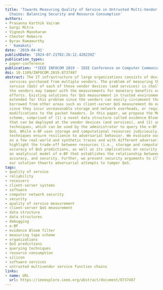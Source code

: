 ```yaml
---
title: 'Towards Measuring Quality of Service in Untrusted Multi-Vendor Service Function
  Chains: Balancing Security and Resource Consumption'
authors:
- Prasanna Karthik Vairam
- Gargi Mitra
- Vignesh Manoharan
- Chester Rebeiro
- Byrav Ramamurthy
- ' Kamakoti'
date: '2019-04-01'
publishDate: '2024-07-21T02:26:12.420239Z'
publication_types:
- paper-conference
publication: '*IEEE INFOCOM 2019 - IEEE Conference on Computer Communications*'
doi: 10.1109/INFOCOM.2019.8737487
abstract: The IT infrastructure of large organizations consists of devices and software
  services purchased from multiple vendors. The problem of measuring the quality of
  service (QoS) of each of these vendor devices (and services) is challenging since
  the vendors may tamper with the measurements for monetary benefits or saving debugging
  efforts. Existing solutions for QoS measurement in trusted environments cannot be
  extended for this problem since the vendors can easily circumvent them. Solutions
  borrowed from other areas such as client-server QoS measurement do not help either
  since they incur unreasonable storage and network overheads, or require extensive
  modifications to the packet headers. In this paper, we propose the Measuring Tape
  scheme, comprised of (1) a novel data structure called evidence Bloom filter (e-BF)
  that can be deployed at the vendor devices (and services), and (2) unique querying
  techniques, which can be used by the administrator to query the e-BF to measure
  QoS. While e-BF uses storage and computational resources judiciously, the querying
  techniques ensure resilience to adversarial behavior. We evaluate our solution based
  on a few real-world and synthetic traces and with different adversaries. Our results
  highlight the trade-off between resources (i.e., storage and computation) and the
  accuracy of QoS predictions, as well as its implications on security. We also present
  an analytical model of e-BF that establishes the relationship between storage, prediction
  accuracy, and security. Further, we present security arguments to illustrate how
  our solution thwarts adversarial attempts to tamper QoS.
tags:
- quality of service
- reliability
- receivers
- client-server systems
- software
- computer network security
- security
- quality of service measurement
- client-server QoS measurement
- data structure
- data structures
- debugging
- e-BF
- evidence Bloom filter
- measuring tape scheme
- organizations
- QoS predictions
- querying techniques
- resource consumption
- silicon
- software services
- untrusted multivendor service function chains
links:
- name: URL
  url: https://ieeexplore.ieee.org/abstract/document/8737487
---
```

